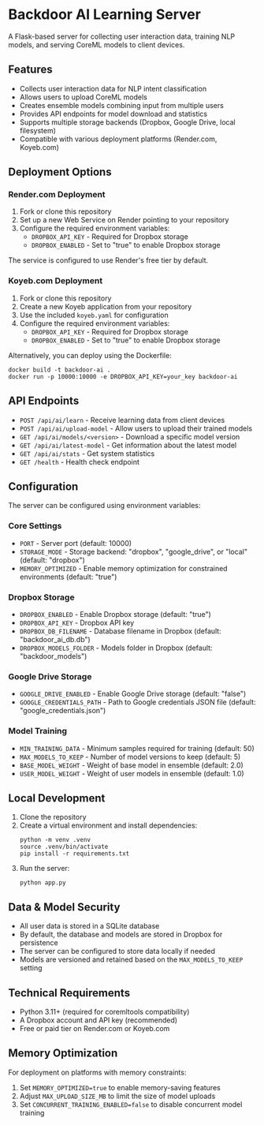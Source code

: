 # Backdoor AI Learning Server

A Flask-based server for collecting user interaction data, training NLP models, and serving CoreML models to client devices.

## Features

- Collects user interaction data for NLP intent classification
- Allows users to upload CoreML models
- Creates ensemble models combining input from multiple users
- Provides API endpoints for model download and statistics
- Supports multiple storage backends (Dropbox, Google Drive, local filesystem)
- Compatible with various deployment platforms (Render.com, Koyeb.com)

## Deployment Options

### Render.com Deployment

1. Fork or clone this repository
2. Set up a new Web Service on Render pointing to your repository
3. Configure the required environment variables:
   - `DROPBOX_API_KEY` - Required for Dropbox storage
   - `DROPBOX_ENABLED` - Set to "true" to enable Dropbox storage

The service is configured to use Render's free tier by default.

### Koyeb.com Deployment

1. Fork or clone this repository
2. Create a new Koyeb application from your repository
3. Use the included `koyeb.yaml` for configuration
4. Configure the required environment variables:
   - `DROPBOX_API_KEY` - Required for Dropbox storage
   - `DROPBOX_ENABLED` - Set to "true" to enable Dropbox storage

Alternatively, you can deploy using the Dockerfile:
```
docker build -t backdoor-ai .
docker run -p 10000:10000 -e DROPBOX_API_KEY=your_key backdoor-ai
```

## API Endpoints

- `POST /api/ai/learn` - Receive learning data from client devices
- `POST /api/ai/upload-model` - Allow users to upload their trained models
- `GET /api/ai/models/<version>` - Download a specific model version
- `GET /api/ai/latest-model` - Get information about the latest model
- `GET /api/ai/stats` - Get system statistics
- `GET /health` - Health check endpoint

## Configuration

The server can be configured using environment variables:

### Core Settings
- `PORT` - Server port (default: 10000)
- `STORAGE_MODE` - Storage backend: "dropbox", "google_drive", or "local" (default: "dropbox")
- `MEMORY_OPTIMIZED` - Enable memory optimization for constrained environments (default: "true")

### Dropbox Storage
- `DROPBOX_ENABLED` - Enable Dropbox storage (default: "true")
- `DROPBOX_API_KEY` - Dropbox API key
- `DROPBOX_DB_FILENAME` - Database filename in Dropbox (default: "backdoor_ai_db.db")
- `DROPBOX_MODELS_FOLDER` - Models folder in Dropbox (default: "backdoor_models")

### Google Drive Storage
- `GOOGLE_DRIVE_ENABLED` - Enable Google Drive storage (default: "false")
- `GOOGLE_CREDENTIALS_PATH` - Path to Google credentials JSON file (default: "google_credentials.json")

### Model Training
- `MIN_TRAINING_DATA` - Minimum samples required for training (default: 50)
- `MAX_MODELS_TO_KEEP` - Number of model versions to keep (default: 5)
- `BASE_MODEL_WEIGHT` - Weight of base model in ensemble (default: 2.0)
- `USER_MODEL_WEIGHT` - Weight of user models in ensemble (default: 1.0)

## Local Development

1. Clone the repository
2. Create a virtual environment and install dependencies:
   ```
   python -m venv .venv
   source .venv/bin/activate
   pip install -r requirements.txt
   ```
3. Run the server:
   ```
   python app.py
   ```

## Data & Model Security

- All user data is stored in a SQLite database
- By default, the database and models are stored in Dropbox for persistence
- The server can be configured to store data locally if needed
- Models are versioned and retained based on the `MAX_MODELS_TO_KEEP` setting

## Technical Requirements

- Python 3.11+ (required for coremltools compatibility)
- A Dropbox account and API key (recommended)
- Free or paid tier on Render.com or Koyeb.com

## Memory Optimization

For deployment on platforms with memory constraints:

1. Set `MEMORY_OPTIMIZED=true` to enable memory-saving features
2. Adjust `MAX_UPLOAD_SIZE_MB` to limit the size of model uploads
3. Set `CONCURRENT_TRAINING_ENABLED=false` to disable concurrent model training
